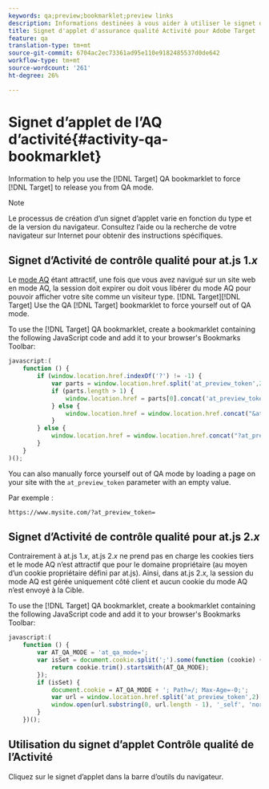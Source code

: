 ```yaml
---
keywords: qa;preview;bookmarklet;preview links
description: Informations destinées à vous aider à utiliser le signet d’applet AQ d’Adobe Target pour forcer la Cible à vous libérer du mode AQ.
title: Signet d'applet d'assurance qualité Activité pour Adobe Target
feature: qa
translation-type: tm+mt
source-git-commit: 6704ac2ec73361ad95e110e9182485537d0de642
workflow-type: tm+mt
source-wordcount: '261'
ht-degree: 26%

---
```



# Signet d’applet de l’AQ d’activité{#activity-qa-bookmarklet}

Information to help you use the [!DNL Target] QA bookmarklet to force [!DNL Target] to release you from QA mode.

>[!NOTE]
>
>Le processus de création d’un signet d’applet varie en fonction du type et de la version du navigateur. Consultez l’aide ou la recherche de votre navigateur sur Internet pour obtenir des instructions spécifiques.

## Signet d’Activité de contrôle qualité pour at.js 1.*x*

Le [mode AQ](/help/c-activities/c-activity-qa/activity-qa.md) étant attractif, une fois que vous avez navigué sur un site web en mode AQ, la session doit expirer ou doit vous libérer du mode AQ pour pouvoir afficher votre site comme un visiteur type. [!DNL Target][!DNL Target] Use the QA [!DNL Target] bookmarklet to force yourself out of QA mode.

To use the [!DNL Target] QA bookmarklet, create a bookmarklet containing the following JavaScript code and add it to your browser&#39;s Bookmarks Toolbar:

```javascript
javascript:(
    function () {
        if (window.location.href.indexOf('?') != -1) {
            var parts = window.location.href.split('at_preview_token',2);
            if (parts.length > 1) {
                window.location.href = parts[0].concat('at_preview_token=');
            } else {
                window.location.href = window.location.href.concat("&at_preview_token=")
            }
        } else {
            window.location.href = window.location.href.concat("?at_preview_token=")
        }
    }
)();
```

You can also manually force yourself out of QA mode by loading a page on your site with the `at_preview_token` parameter with an empty value.

Par exemple :

`https://www.mysite.com/?at_preview_token=`

## Signet d’Activité de contrôle qualité pour at.js 2.*x*

Contrairement à at.js 1.*x*, at.js 2.*x* ne prend pas en charge les cookies tiers et le mode AQ n’est attractif que pour le domaine propriétaire (au moyen d’un cookie propriétaire défini par at.js). Ainsi, dans at.js 2.*x*, la session du mode AQ est gérée uniquement côté client et aucun cookie du mode AQ n’est envoyé à la Cible.

To use the [!DNL Target] QA bookmarklet, create a bookmarklet containing the following JavaScript code and add it to your browser&#39;s Bookmarks Toolbar:

```javascript
javascript:(
    function () {
        var AT_QA_MODE = 'at_qa_mode=';
        var isSet = document.cookie.split(';').some(function (cookie) {
            return cookie.trim().startsWith(AT_QA_MODE);
        });
        if (isSet) {
            document.cookie = AT_QA_MODE + '; Path=/; Max-Age=-0;';
            var url = window.location.href.split('at_preview_token',2)[0];
            window.open(url.substring(0, url.length - 1), '_self', 'noreferrer');
        }
    })();
```

## Utilisation du signet d’applet Contrôle qualité de l’Activité

Cliquez sur le signet d’applet dans la barre d’outils du navigateur.

